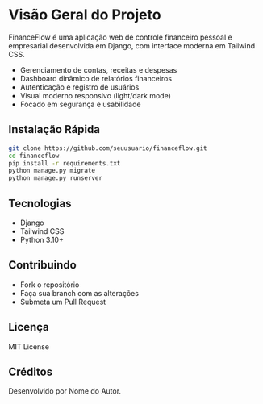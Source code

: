 # Visão Geral do Projeto

FinanceFlow é uma aplicação web de controle financeiro pessoal e empresarial desenvolvida em Django, com interface moderna em Tailwind CSS.

- Gerenciamento de contas, receitas e despesas
- Dashboard dinâmico de relatórios financeiros
- Autenticação e registro de usuários
- Visual moderno responsivo (light/dark mode)
- Focado em segurança e usabilidade

## Instalação Rápida

```bash
git clone https://github.com/seuusuario/financeflow.git
cd financeflow
pip install -r requirements.txt
python manage.py migrate
python manage.py runserver
```

## Tecnologias

- Django
- Tailwind CSS
- Python 3.10+

## Contribuindo

- Fork o repositório
- Faça sua branch com as alterações
- Submeta um Pull Request

## Licença

MIT License

## Créditos

Desenvolvido por Nome do Autor.
